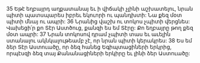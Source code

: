 35 Եթէ եղբայրդ աղքատանայ եւ ի վիճակի չլինի աշխատելու, նրան պիտի պատսպարես իբրեւ եկուորի ու պանդխտի: Նա քեզ մօտ պիտի մնայ ու ապրի: 36 Նրանից վաշխ ու տոկոս չպիտի վերցնես: Վախեցի՛ր քո Տէր Աստծուց, քանզի ես եմ Տէրը: Քո եղբայրը թող քեզ մօտ ապրի: 37 Նրան տոկոսով դրամ չպիտի տաս եւ աւելին ստանալու ակնկալութեամբ չէ, որ նրան պիտի կերակրես: 38 Ես եմ ձեր Տէր Աստուածը, որ ձեզ հանեց Եգիպտացիների երկրից, որպէսզի ձեզ տայ Քանանացիների երկիրը եւ լինի ձեր Աստուածը:
